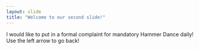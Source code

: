 ```yaml
---
layout: slide
title: "Welcome to our second slide!"
---
```

I would like to put in a formal complaint for mandatory Hammer Dance daily!
Use the left arrow to go back!
